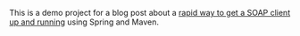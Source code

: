 
This is a demo project for a blog post about a [rapid way to get a SOAP client up and running](http://www.rolandfg.net/2014/02/21/rapid-SOAP-client-spring--maven/) using Spring and Maven.
